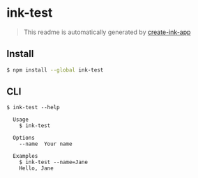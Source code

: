# ink-test

> This readme is automatically generated by [create-ink-app](https://github.com/vadimdemedes/create-ink-app)


## Install

```bash
$ npm install --global ink-test
```


## CLI

```
$ ink-test --help

  Usage
    $ ink-test

  Options
    --name  Your name

  Examples
    $ ink-test --name=Jane
    Hello, Jane
```
